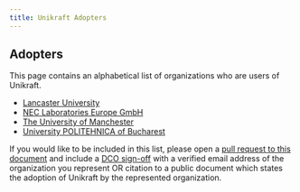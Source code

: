 ```yaml
---
title: Unikraft Adopters
---
```


## Adopters

This page contains an alphabetical list of organizations who are users of Unikraft.

* [Lancaster University](https://lancs.ac.uk)
* [NEC Laboratories Europe GmbH](https://neclab.eu)
* [The University of Manchester](https://www.manchester.ac.uk/)
* [University POLITEHNICA of Bucharest](https://upb.ro)

If you would like to be included in this list, please open a [pull request to this document](https://github.com/unikraft/unikraft/blob/staging/ADOPTERS.md) and include a [DCO sign-off](https://developercertificate.org/) with a verified email address of the organization you represent OR citation to a public document which states the adoption of Unikraft by the represented organization.

